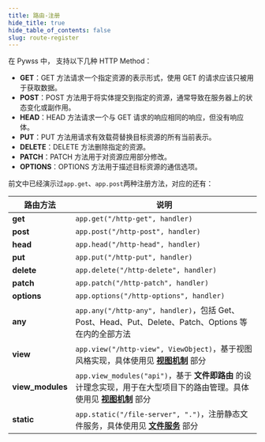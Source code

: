 ```yaml
---
title: 路由-注册
hide_title: true
hide_table_of_contents: false
slug: route-register
---
```


在 Pywss 中， 支持以下几种 HTTP Method：

- **GET**：GET 方法请求一个指定资源的表示形式，使用 GET 的请求应该只被用于获取数据。
- **POST**：POST 方法用于将实体提交到指定的资源，通常导致在服务器上的状态变化或副作用。
- **HEAD**：HEAD 方法请求一个与 GET 请求的响应相同的响应，但没有响应体。
- **PUT**：PUT 方法用请求有效载荷替换目标资源的所有当前表示。
- **DELETE**：DELETE 方法删除指定的资源。
- **PATCH**：PATCH 方法用于对资源应用部分修改。
- **OPTIONS**：OPTIONS 方法用于描述目标资源的通信选项。

前文中已经演示过`app.get`、`app.post`两种注册方法，对应的还有：

|路由方法|说明|
|---|---|
|**get**|`app.get("/http-get", handler)`|
|**post**|`app.post("/http-post", handler)`|
|**head**|`app.head("/http-head", handler)`|
|**put**|`app.put("/http-put", handler)`|
|**delete**|`app.delete("/http-delete", handler)`|
|**patch**|`app.patch("/http-patch", handler)`|
|**options**|`app.options("/http-options", handler)`|
|**any**|`app.any("/http-any", handler)`，包括 Get、Post、Head、Put、Delete、Patch、Options 等在内的全部方法|
|**view**|`app.view("/http-view", ViewObject)`，基于视图风格实现，具体使用见 [**视图机制**](#视图机制) 部分|
|**view_modules**|`app.view_modules("api")`，基于 **文件即路由** 的设计理念实现，用于在大型项目下的路由管理。具体使用见 [**视图机制**](#视图机制) 部分|
|**static**|`app.static("/file-server", ".")`，注册静态文件服务，具体使用见 [**文件服务**](#文件服务) 部分|
